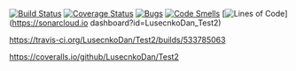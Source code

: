 [![Build Status](https://travis-ci.org/LusecnkoDan/Test2.svg?branch=master)](https://travis-ci.org/LusecnkoDan/Test2)
[![Coverage Status](https://coveralls.io/repos/LusecnkoDan/Test2/badge.svg?branch=master)](https://coveralls.io/githu/LusecnkoDan/Test2?branch=master)
[![Bugs](https://sonarcloud.io/api/project_badges/measure?project=LusecnkoDan_Test2&metric=bugs)](https://sonarcloud.io/dashboard?id=LusecnkoDan_Test2)
[![Code Smells](https://sonarcloud.io/api/project_badges/measure?project=LusecnkoDan_Test2&metric=code_smells)](https://sonarcloud.io/dashboard?id=LusecnkoDan_Test2)
[![Lines of Code](https://sonarcloud.io/api/project_badges/measure?project=LusecnkoDan_Test2&metric=ncloc)](https://sonarcloud.io dashboard?id=LusecnkoDan_Test2)

https://travis-ci.org/LusecnkoDan/Test2/builds/533785063

https://coveralls.io/github/LusecnkoDan/Test2

